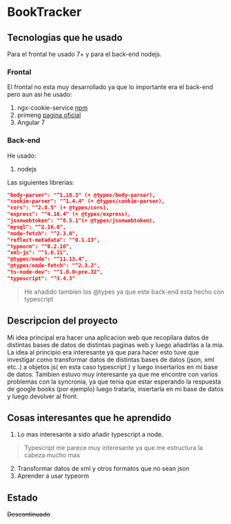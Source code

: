 ﻿# BookTracker
## Tecnologias que he usado
Para el frontal he usado 7+ y para el back-end nodejs.
### Frontal
El frontal no esta muy desarrollado ya que lo importante era el back-end pero aun asi he usado:
1. ngx-cookie-service [npm](https://www.npmjs.com/package/ngx-cookie-service)
2. primeng [pagina oficial](https://www.primefaces.org/primeng/#/)
3. Angular 7
### Back-end
He usado:
1. nodejs

Las siguientes librerias:
```json
"body-parser": "^1.18.3" (+ @types/body-parser),
"cookie-parser": "^1.4.4" (+ @types/cookie-parser),
"cors": "^2.8.5" (+ @types/cors),
"express": "^4.16.4" (+ @types/express),
"jsonwebtoken": "^8.5.1"(+ @types/jsonwebtoken),
"mysql": "^2.16.0",
"node-fetch": "^2.3.0",
"reflect-metadata": "^0.1.13",
"typeorm": "^0.2.16",
"xml-js": "^1.6.11",
"@types/node": "^11.13.4",
"@types/node-fetch": "^2.3.2",
"ts-node-dev": "^1.0.0-pre.32",
"typescript": "^3.4.3"
```
> He añadido tambien los @types ya que este back-end esta hecho con typescript
## Descripcion del proyecto
Mi idea principal era hacer una aplicacion web que recopilara datos de distintas bases de datos de distintas paginas web y luego añadirlas a la mia.
La idea al principio era interesante ya que para hacer esto tuve que investigar como transformar datos de distintas bases de datos (json, xml etc..) a objetos js( en esta caso typescript ) y luego insertarlos en mi base de datos.
Tambien estuvo muy interesante ya que me encontre con varios problemas con la syncronia, ya que tenia que estar esperando la respuesta de google books (por ejemplo) luego tratarla, insertarla en mi base de datos y luego devolver al front.
## Cosas interesantes que he aprendido
1. Lo mas interesante a sido añadir typescript a node.
> Typescript me parece muy interesante ya que me estructura la cabeza mucho mas
2. Transformar datos de xml y otros formatos que no sean json
3. Aprender a usar typeorm
## Estado
~~Descontinuado~~
